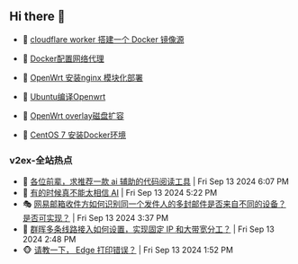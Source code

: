 ## Hi there 👋

<!--
**dkyg666/dkyg666** is a ✨ _special_ ✨ repository because its `README.md` (this file) appears on your GitHub profile.

Here are some ideas to get you started:

- 🔭 I’m currently working on ...
- 🌱 I’m currently learning ...
- 👯 I’m looking to collaborate on ...
- 🤔 I’m looking for help with ...
- 💬 Ask me about ...
- 📫 How to reach me: ...
- 😄 Pronouns: ...
- ⚡ Fun fact: ...
-->

<!-- BLOG-POST-LIST:START -->
- 🦩 [cloudflare worker 搭建一个 Docker 镜像源](http://blog.1996099.xyz/archives/cloudflare-worker-da-jian-yi-ge-docker-jing-xiang-zhan) 

- 🚦 [Docker配置网络代理](http://blog.1996099.xyz/archives/dockerpei-zhi-wang-luo-dai-li) 

- 🫶 [OpenWrt 安装nginx 模块化部署](http://blog.1996099.xyz/archives/openwrt-an-zhuang-nginx-mo-kuai-hua-bu-shu) 

- 🦄 [Ubuntu编译Openwrt](http://blog.1996099.xyz/archives/ubuntuzi-bian-yi-openwrt) 

- 🐻 [OpenWrt overlay磁盘扩容](http://blog.1996099.xyz/archives/openwrt-overlay) 

- 🤖 [CentOS 7 安装Docker环境](http://blog.1996099.xyz/archives/centos-docker) 
<!-- BLOG-POST-LIST:END -->

### v2ex-全站热点
<!-- v2ex:START -->
- 🥸 [各位前辈，求推荐一款 ai 辅助的代码阅读工具](https://www.v2ex.com/t/1072804#reply1) | Fri Sep 13 2024 6:07 PM
- 🤗 [有的时候真不能太相信 AI](https://www.v2ex.com/t/1072802#reply6) | Fri Sep 13 2024 5:22 PM
- 🎭 [网易邮箱收件方如何识别同一个发件人的多封邮件是否来自不同的设备？是否可实现？](https://www.v2ex.com/t/1072791#reply3) | Fri Sep 13 2024 3:37 PM
- 🥷 [群晖多条线路接入如何设置，实现固定 IP 和大带宽分工？](https://www.v2ex.com/t/1072784#reply2) | Fri Sep 13 2024 2:48 PM
- 🐵 [请教一下， Edge 打印错误？](https://www.v2ex.com/t/1072780#reply0) | Fri Sep 13 2024 1:52 PM<!-- v2ex:END -->

